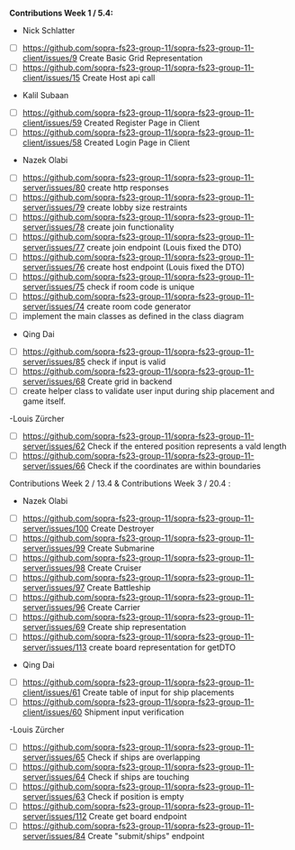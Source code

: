 **Contributions Week 1 / 5.4:**
- Nick Schlatter
- [ ] https://github.com/sopra-fs23-group-11/sopra-fs23-group-11-client/issues/9 Create Basic Grid Representation 
- [ ] https://github.com/sopra-fs23-group-11/sopra-fs23-group-11-client/issues/15 Create Host api call

- Kalil Subaan
- [ ] https://github.com/sopra-fs23-group-11/sopra-fs23-group-11-client/issues/59 Created Register Page in Client
- [ ] https://github.com/sopra-fs23-group-11/sopra-fs23-group-11-client/issues/58 Created Login Page in Client

- Nazek Olabi
- [ ] https://github.com/sopra-fs23-group-11/sopra-fs23-group-11-server/issues/80 create http responses
- [ ] https://github.com/sopra-fs23-group-11/sopra-fs23-group-11-server/issues/79 create lobby size restraints
- [ ] https://github.com/sopra-fs23-group-11/sopra-fs23-group-11-server/issues/78 create join functionality
- [ ] https://github.com/sopra-fs23-group-11/sopra-fs23-group-11-server/issues/77 create join endpoint (Louis fixed the DTO)
- [ ] https://github.com/sopra-fs23-group-11/sopra-fs23-group-11-server/issues/76 create host endpoint (Louis fixed the DTO)
- [ ] https://github.com/sopra-fs23-group-11/sopra-fs23-group-11-server/issues/75 check if room code is unique
- [ ] https://github.com/sopra-fs23-group-11/sopra-fs23-group-11-server/issues/74 create room code generator
- [ ] implement the main classes as defined in the class diagram 

- Qing Dai
- [ ] https://github.com/sopra-fs23-group-11/sopra-fs23-group-11-server/issues/85 check if input is valid
- [ ] https://github.com/sopra-fs23-group-11/sopra-fs23-group-11-server/issues/68 Create grid in backend
- [ ] create helper class to validate user input during ship placement and game itself.

-Louis Zürcher
- [ ] https://github.com/sopra-fs23-group-11/sopra-fs23-group-11-server/issues/62  Check if the entered position represents a vald length
- [ ] https://github.com/sopra-fs23-group-11/sopra-fs23-group-11-server/issues/66  Check if the coordinates are within boundaries

Contributions Week 2 / 13.4 &
Contributions Week 3 / 20.4 : 
- Nazek Olabi
- [ ] https://github.com/sopra-fs23-group-11/sopra-fs23-group-11-server/issues/100 Create Destroyer
- [ ] https://github.com/sopra-fs23-group-11/sopra-fs23-group-11-server/issues/99 Create Submarine
- [ ] https://github.com/sopra-fs23-group-11/sopra-fs23-group-11-server/issues/98 Create Cruiser
- [ ] https://github.com/sopra-fs23-group-11/sopra-fs23-group-11-server/issues/97 Create Battleship
- [ ] https://github.com/sopra-fs23-group-11/sopra-fs23-group-11-server/issues/96 Create Carrier
- [ ] https://github.com/sopra-fs23-group-11/sopra-fs23-group-11-server/issues/69 Create ship representation
- [ ] https://github.com/sopra-fs23-group-11/sopra-fs23-group-11-server/issues/113 create board representation for getDTO

- Qing Dai
- [ ] https://github.com/sopra-fs23-group-11/sopra-fs23-group-11-client/issues/61 Create table of input for ship placements
- [ ] https://github.com/sopra-fs23-group-11/sopra-fs23-group-11-client/issues/60 Shipment input verification 

-Louis Zürcher
- [ ] https://github.com/sopra-fs23-group-11/sopra-fs23-group-11-server/issues/65 Check if ships are overlapping
- [ ] https://github.com/sopra-fs23-group-11/sopra-fs23-group-11-server/issues/64 Check if ships are touching
- [ ] https://github.com/sopra-fs23-group-11/sopra-fs23-group-11-server/issues/63 Check if position is empty
- [ ] https://github.com/sopra-fs23-group-11/sopra-fs23-group-11-server/issues/112 Create get board endpoint
- [ ] https://github.com/sopra-fs23-group-11/sopra-fs23-group-11-server/issues/84 Create "submit/ships" endpoint
